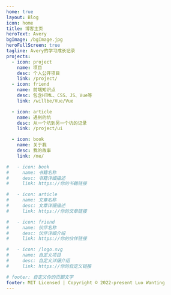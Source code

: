 ```yaml
---
home: true
layout: Blog
icon: home
title: 博客主页
heroText: Avery
bgImage: /bgImage.jpg
heroFullScreen: true
tagline: Avery的学习成长记录
projects:
  - icon: project
    name: 项目
    desc: 个人公开项目
    link: /project/
  - icon: friend
    name: 前端知识点
    desc: 包含HTML、CSS、JS、Vue等
    link: /willbe/Vue/Vue

  - icon: article
    name: 遇到的坑
    desc: 从一个坑到另一个坑的记录
    link: /project/ui

  - icon: book
    name: 关于我
    desc: 我的故事
    link: /me/

#   - icon: book
#     name: 书籍名称
#     desc: 书籍详细描述
#     link: https://你的书籍链接

#   - icon: article
#     name: 文章名称
#     desc: 文章详细描述
#     link: https://你的文章链接

#   - icon: friend
#     name: 伙伴名称
#     desc: 伙伴详细介绍
#     link: https://你的伙伴链接

#   - icon: /logo.svg
#     name: 自定义项目
#     desc: 自定义详细介绍
#     link: https://你的自定义链接

# footer: 自定义你的页脚文字
footer: MIT Licensed | Copyright © 2022-present Luo Wanting
---
```



